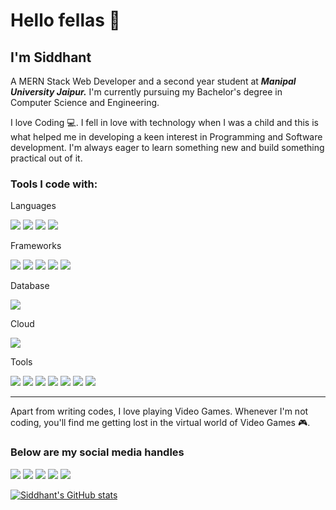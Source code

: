 # Hello fellas :wave:
## I'm **Siddhant**

A MERN Stack Web Developer and a second year student at ***Manipal University Jaipur.***
I'm currently pursuing my Bachelor's degree in Computer Science and Engineering. 

I love Coding :computer:. I fell in love with technology when I was a child and this is what helped me in developing a keen interest in Programming and Software development. I'm always eager to learn something new and build something practical out of it.

### Tools I code with:

Languages

<img src="https://img.shields.io/badge/HTML5-E34F26?style=for-the-badge&logo=html5&logoColor=white"> <img src="https://img.shields.io/badge/CSS3-1572B6?style=for-the-badge&logo=css3&logoColor=white"> <img src="https://img.shields.io/badge/JavaScript-F7DF1E?style=for-the-badge&logo=javascript&logoColor=black"> <img src="https://img.shields.io/badge/Java-ED8B00?style=for-the-badge&logo=java&logoColor=white">

Frameworks

<img src="https://img.shields.io/badge/Bootstrap-563D7C?style=for-the-badge&logo=bootstrap&logoColor=white"> <img src="https://img.shields.io/badge/jQuery-0769AD?style=for-the-badge&logo=jquery&logoColor=white"> <img src="https://img.shields.io/badge/Node.js-43853D?style=for-the-badge&logo=node-dot-js&logoColor=white"> <img src="https://img.shields.io/badge/React-20232A?style=for-the-badge&logo=react&logoColor=61DAFB"> <img src="https://img.shields.io/badge/Express.js-000000?style=for-the-badge&logo=express&logoColor=white">

Database

<img src="https://img.shields.io/badge/MongoDB-4EA94B?style=for-the-badge&logo=mongodb&logoColor=white">

Cloud

<img src="https://img.shields.io/badge/Heroku-430098?style=for-the-badge&logo=heroku&logoColor=white">

Tools

<img src="https://img.shields.io/badge/Visual_Studio_Code-0078D4?style=for-the-badge&logo=visual%20studio%20code&logoColor=white"> <img src="https://img.shields.io/badge/Google_chrome-4285F4?style=for-the-badge&logo=Google-chrome&logoColor=white"> <img src="https://img.shields.io/badge/npm-CB3837?style=for-the-badge&logo=npm&logoColor=white"> <img src="https://img.shields.io/badge/Material--UI-0081CB?style=for-the-badge&logo=material-ui&logoColor=white"> <img src="https://img.shields.io/badge/React_Router-CA4245?style=for-the-badge&logo=react-router&logoColor=white"> <img src="https://img.shields.io/badge/Git-F05032?style=for-the-badge&logo=git&logoColor=white"> <img src="https://img.shields.io/badge/Postman-FF6C37?style=for-the-badge&logo=Postman&logoColor=white"> 

___

Apart from writing codes, I love playing Video Games. Whenever I'm not coding, you'll find me getting lost in the virtual world of Video Games :video_game:.

### Below are my social media handles
[<img src="https://img.shields.io/badge/LinkedIn-0077B5?style=for-the-badge&logo=linkedin&logoColor=white">](https://www.linkedin.com/in/siddhant-kumar-singh-/) [<img src="https://img.shields.io/badge/Gmail-D14836?style=for-the-badge&logo=gmail&logoColor=white"></img>](mailto:singhsiddhantkumar@gmail.com) [<img src="https://img.shields.io/badge/WhatsApp-25D366?style=for-the-badge&logo=whatsapp&logoColor=white">](https://wa.link/zqocrp) [<img src="https://img.shields.io/badge/Instagram-E4405F?style=for-the-badge&logo=instagram&logoColor=white">](https://www.instagram.com/siddhant.exe_/) [<img src="https://img.shields.io/badge/-Hackerrank-2EC866?style=for-the-badge&logo=HackerRank&logoColor=white">](https://www.hackerrank.com/Geralt_of_Rivia_)


[![Siddhant's GitHub stats](https://github-readme-stats.vercel.app/api?username=Geralt-Of-Rivia-Witcher)](https://github.com/anuraghazra/github-readme-stats)
